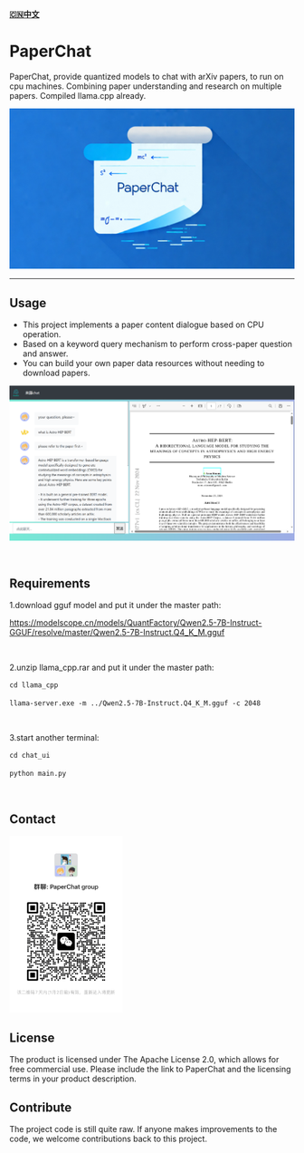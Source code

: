 [**🇨🇳中文**](https://github.com/elenalulu/PaperChat/blob/master/README_CN.md)

# PaperChat
PaperChat, provide quantized models to chat with arXiv papers, to run on cpu machines. Combining paper understanding and research on multiple papers. Compiled llama.cpp already. 
<br>

<div>
	<p align="center">
  <img alt="Animation Demo" src="https://github.com/elenalulu/PaperChat/blob/main/docs/logo.png" width="660" />
  </p>
</div>

-----------------

## Usage

- This project implements a paper content dialogue based on CPU operation.
- Based on a keyword query mechanism to perform cross-paper question and answer.
- You can build your own paper data resources without needing to download papers.


<div>
	<p align="center">
  <img alt="Animation Demo" src="https://github.com/elenalulu/PaperChat/blob/main/docs/ui.png" width="660" />
  </p>
</div>

<br>

## Requirements

1.download gguf model and put it under the master path: 

https://modelscope.cn/models/QuantFactory/Qwen2.5-7B-Instruct-GGUF/resolve/master/Qwen2.5-7B-Instruct.Q4_K_M.gguf

<br>

2.unzip llama_cpp.rar and put it under the master path:

```shell
cd llama_cpp

llama-server.exe -m ../Qwen2.5-7B-Instruct.Q4_K_M.gguf -c 2048
```
<br>

3.start another terminal:

```shell
cd chat_ui

python main.py
```

<br>

## Contact

<img src="docs/wechat.jpg" width="200" />


## License

The product is licensed under The Apache License 2.0, which allows for free commercial use. Please include the link to PaperChat and the licensing terms in your product description.


## Contribute

The project code is still quite raw. If anyone makes improvements to the code, we welcome contributions back to this project.